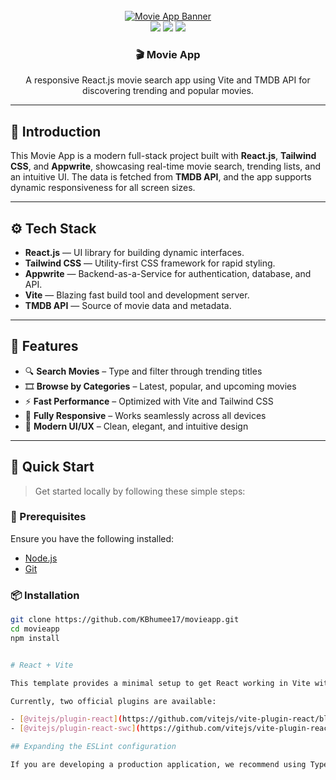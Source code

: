<div align="center">
  <br />
  <a href="https://github.com/KBhumee17/movieapp" target="_blank">
    <img src="public/readme/hero.png" alt="Movie App Banner" />
  </a>
  <br />

  <div>
    <img src="https://img.shields.io/badge/-React_JS-black?style=for-the-badge&logo=react&color=61DAFB" />
    <img src="https://img.shields.io/badge/-Appwrite-black?style=for-the-badge&logo=appwrite&color=FD366E" />
    <img src="https://img.shields.io/badge/-Tailwind_CSS-black?style=for-the-badge&logo=tailwindcss&color=06B6D4" />
  </div>

  <h3 align="center">🎬 Movie App</h3>

  <div align="center">
    A responsive React.js movie search app using Vite and TMDB API for discovering trending and popular movies.
  </div>
</div>

---


## 🤖 Introduction

This Movie App is a modern full-stack project built with **React.js**, **Tailwind CSS**, and **Appwrite**, showcasing real-time movie search, trending lists, and an intuitive UI. The data is fetched from **TMDB API**, and the app supports dynamic responsiveness for all screen sizes.

---

## ⚙️ Tech Stack

- **React.js** — UI library for building dynamic interfaces.
- **Tailwind CSS** — Utility-first CSS framework for rapid styling.
- **Appwrite** — Backend-as-a-Service for authentication, database, and API.
- **Vite** — Blazing fast build tool and development server.
- **TMDB API** — Source of movie data and metadata.

---

## 🔋 Features

- 🔍 **Search Movies** – Type and filter through trending titles
- 🎞️ **Browse by Categories** – Latest, popular, and upcoming movies
- ⚡ **Fast Performance** – Optimized with Vite and Tailwind CSS
- 📱 **Fully Responsive** – Works seamlessly across all devices
- 🎨 **Modern UI/UX** – Clean, elegant, and intuitive design

---

## 🚀 Quick Start

> Get started locally by following these simple steps:

### 🔧 Prerequisites

Ensure you have the following installed:

- [Node.js](https://nodejs.org/)
- [Git](https://git-scm.com/)

### 📦 Installation

```bash
git clone https://github.com/KBhumee17/movieapp.git
cd movieapp
npm install


# React + Vite

This template provides a minimal setup to get React working in Vite with HMR and some ESLint rules.

Currently, two official plugins are available:

- [@vitejs/plugin-react](https://github.com/vitejs/vite-plugin-react/blob/main/packages/plugin-react) uses [Babel](https://babeljs.io/) for Fast Refresh
- [@vitejs/plugin-react-swc](https://github.com/vitejs/vite-plugin-react/blob/main/packages/plugin-react-swc) uses [SWC](https://swc.rs/) for Fast Refresh

## Expanding the ESLint configuration

If you are developing a production application, we recommend using TypeScript with type-aware lint rules enabled. Check out the [TS template](https://github.com/vitejs/vite/tree/main/packages/create-vite/template-react-ts) for information on how to integrate TypeScript and [`typescript-eslint`](https://typescript-eslint.io) in your project.
